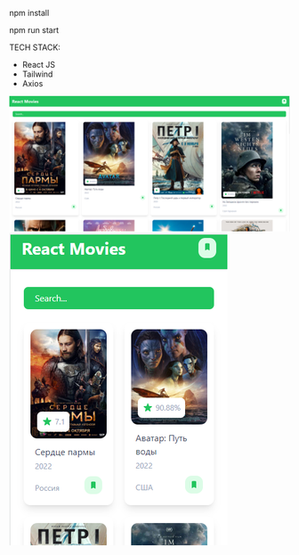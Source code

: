 npm install

npm run start

TECH STACK:
- React JS
- Tailwind
- Axios

![img.png](img.png)
![img_1.png](img_1.png)